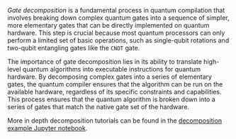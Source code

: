 _Gate decomposition_ is a fundamental process in quantum compilation that involves breaking down complex quantum gates
into a sequence of simpler, more elementary gates that can be directly implemented on quantum hardware.
This step is crucial because most quantum processors can only perform a limited set of basic operations,
such as single-qubit rotations and two-qubit entangling gates like the `CNOT` gate.

The importance of gate decomposition lies in its ability to translate high-level quantum algorithms into executable
instructions for quantum hardware. By decomposing complex gates into a series of elementary gates,
the quantum compiler ensures that the algorithm can be run on the available hardware,
regardless of its specific constraints and capabilities.
This process ensures that the quantum algorithm is broken down into a series of gates that match the native gate set of
the hardware.

More in depth decomposition tutorials can be found in the [decomposition example Jupyter notebook](https://github.com/QuTech-Delft/OpenSquirrel/blob/develop/example/decompositions.ipynb).
